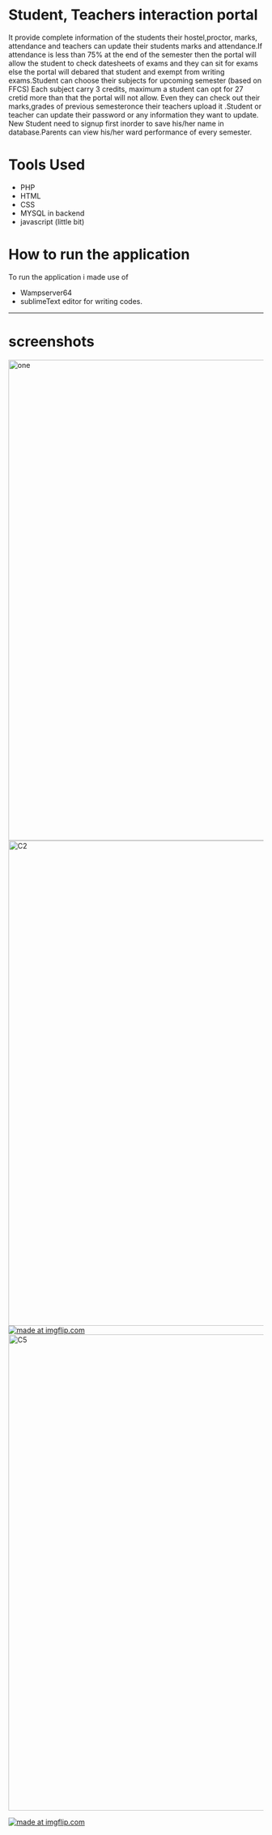 # Student, Teachers interaction portal 
It provide complete information of the students their hostel,proctor, marks, attendance and teachers can update their students marks and attendance.If attendance is less than 75% at the end of the semester then the portal will allow the student to check datesheets of exams and they can sit for exams else the portal will debared that student and  exempt from writing exams.Student can choose their subjects for upcoming semester (based on FFCS) Each subject carry 3 credits, maximum a student can opt for 27  cretid more than that the portal will not allow. Even they can check out their marks,grades of previous semesteronce their teachers upload it .Student or teacher can update their password or any information they want to update. New Student need to signup first inorder to save his/her name in database.Parents can view his/her ward performance of every semester. 
# Tools Used
* PHP
* HTML
* CSS
* MYSQL in backend
* javascript (little bit)
# How to run the application 
To run the application i made use of 
* Wampserver64 
* sublimeText editor for writing codes.
---
# screenshots
<img width="949" alt="one" src="https://user-images.githubusercontent.com/59432256/71685285-d68f3600-2dbd-11ea-85fc-6b9d630c2dbb.PNG">
<img width="958" alt="C2" src="https://user-images.githubusercontent.com/59432256/71739439-7365d800-2e7f-11ea-9d99-cc628ea82541.PNG">
<a href="https://imgflip.com/gif/3l3m92"><img src="https://i.imgflip.com/3l3m92.gif" title="made at imgflip.com"/></a>
<img width="940" alt="C5" src="https://user-images.githubusercontent.com/59432256/71741126-0bfe5700-2e84-11ea-8009-583979b686ea.PNG">

<a href="https://imgflip.com/gif/3l3nf6"><img src="https://i.imgflip.com/3l3nf6.gif" title="made at imgflip.com"/></a>
